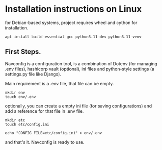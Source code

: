  # Installation instructions on Linux

for Debian-based systems, project requires wheel and cython for installation.

```
apt install build-essential gcc python3.11-dev python3.11-venv
```

## First Steps.

Navconfig is a configuration tool, is a combination of Dotenv (for managing .env files), hashicorp vault (optional), ini files and python-style settings (a settings.py file like Django).

Main requirement is a .env file, that file can be empty.

```
mkdir env
touch env/.env
```

optionally, you can create a empty ini file (for saving configurations) and add a reference for that file in .env file.

```
mkdir etc
touch etc/config.ini

echo "CONFIG_FILE=etc/config.ini" > env/.env
```

and that's it.
Navconfig is ready to use.
